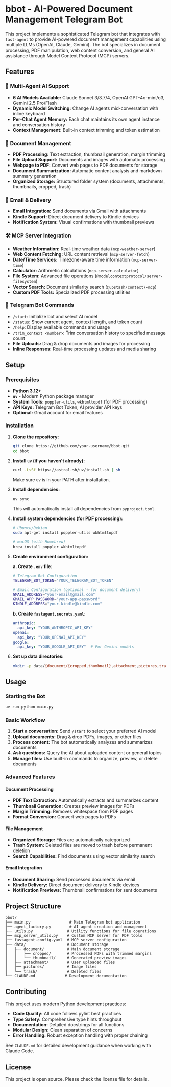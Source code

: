 # bbot - AI-Powered Document Management Telegram Bot

This project implements a sophisticated Telegram bot that integrates with `fast-agent` to provide AI-powered document management capabilities using multiple LLMs (OpenAI, Claude, Gemini). The bot specializes in document processing, PDF manipulation, web content conversion, and general AI assistance through Model Context Protocol (MCP) servers.

## Features

### 🤖 **Multi-Agent AI Support**
*   **6 AI Models Available:** Claude Sonnet 3/3.7/4, OpenAI GPT-4o-mini/o3, Gemini 2.5 Pro/Flash
*   **Dynamic Model Switching:** Change AI agents mid-conversation with inline keyboard
*   **Per-Chat Agent Memory:** Each chat maintains its own agent instance and conversation history
*   **Context Management:** Built-in context trimming and token estimation

### 📄 **Document Management**
*   **PDF Processing:** Text extraction, thumbnail generation, margin trimming
*   **File Upload Support:** Documents and images with automatic processing
*   **Webpage to PDF:** Convert web pages to PDF documents for storage
*   **Document Summarization:** Automatic content analysis and markdown summary generation
*   **Organized Storage:** Structured folder system (documents, attachments, thumbnails, cropped, trash)

### 📧 **Email & Delivery**
*   **Email Integration:** Send documents via Gmail with attachments
*   **Kindle Support:** Direct document delivery to Kindle devices
*   **Notification System:** Visual confirmations with thumbnail previews

### 🛠 **MCP Server Integration**
*   **Weather Information:** Real-time weather data (`mcp-weather-server`)
*   **Web Content Fetching:** URL content retrieval (`mcp-server-fetch`)
*   **Date/Time Services:** Timezone-aware time information (`mcp-server-time`)
*   **Calculator:** Arithmetic calculations (`mcp-server-calculator`)
*   **File System:** Advanced file operations (`@modelcontextprotocol/server-filesystem`)
*   **Vector Search:** Document similarity search (`@upstash/context7-mcp`)
*   **Custom PDF Tools:** Specialized PDF processing utilities

### 💬 **Telegram Bot Commands**
*   `/start`: Initialize bot and select AI model
*   `/status`: Show current agent, context length, and token count
*   `/help`: Display available commands and usage
*   `/trim_context <number>`: Trim conversation history to specified message count
*   **File Uploads:** Drag & drop documents and images for processing
*   **Inline Responses:** Real-time processing updates and media sharing

## Setup

### Prerequisites

*   **Python 3.12+**
*   **`uv`** - Modern Python package manager
*   **System Tools:** `poppler-utils`, `wkhtmltopdf` (for PDF processing)
*   **API Keys:** Telegram Bot Token, AI provider API keys
*   **Optional:** Gmail account for email features

### Installation

1.  **Clone the repository:**
    ```bash
    git clone https://github.com/your-username/bbot.git
    cd bbot
    ```

2.  **Install `uv` (if you haven't already):**
    ```bash
    curl -LsSf https://astral.sh/uv/install.sh | sh
    ```
    Make sure `uv` is in your PATH after installation.

3.  **Install dependencies:**
    ```bash
    uv sync
    ```
    This will automatically install all dependencies from `pyproject.toml`.

4.  **Install system dependencies (for PDF processing):**
    ```bash
    # Ubuntu/Debian
    sudo apt-get install poppler-utils wkhtmltopdf
    
    # macOS (with Homebrew)
    brew install poppler wkhtmltopdf
    ```

5.  **Create environment configuration:**
    
    **a. Create `.env` file:**
    ```bash
    # Telegram Bot Configuration
    TELEGRAM_BOT_TOKEN="YOUR_TELEGRAM_BOT_TOKEN"
    
    # Email Configuration (optional - for document delivery)
    GMAIL_ADDRESS="your-email@gmail.com"
    GMAIL_APP_PASSWORD="your-app-password"
    KINDLE_ADDRESS="your-kindle@kindle.com"
    ```
    
    **b. Create `fastagent.secrets.yaml`:**
    ```yaml
    anthropic:
      api_key: "YOUR_ANTHROPIC_API_KEY"
    openai:
      api_key: "YOUR_OPENAI_API_KEY"
    google:
      api_key: "YOUR_GOOGLE_API_KEY"  # For Gemini models
    ```

6.  **Set up data directories:**
    ```bash
    mkdir -p data/{document/{cropped,thumbnail},attachment,pictures,trash}
    ```

## Usage

### Starting the Bot

```bash
uv run python main.py
```

### Basic Workflow

1. **Start a conversation:** Send `/start` to select your preferred AI model
2. **Upload documents:** Drag & drop PDFs, images, or other files
3. **Process content:** The bot automatically analyzes and summarizes documents
4. **Ask questions:** Query the AI about uploaded content or general topics
5. **Manage files:** Use built-in commands to organize, preview, or delete documents

### Advanced Features

#### Document Processing
- **PDF Text Extraction:** Automatically extracts and summarizes content
- **Thumbnail Generation:** Creates preview images for PDFs
- **Margin Trimming:** Removes whitespace from PDF pages
- **Format Conversion:** Convert web pages to PDFs

#### File Management
- **Organized Storage:** Files are automatically categorized
- **Trash System:** Deleted files are moved to trash before permanent deletion
- **Search Capabilities:** Find documents using vector similarity search

#### Email Integration
- **Document Sharing:** Send processed documents via email
- **Kindle Delivery:** Direct document delivery to Kindle devices
- **Notification Previews:** Thumbnail confirmations for sent documents

## Project Structure

```
bbot/
├── main.py                 # Main Telegram bot application
├── agent_factory.py        # AI agent creation and management
├── utils.py               # Utility functions for file operations
├── mcp_server_utils.py    # Custom MCP server for PDF tools
├── fastagent.config.yaml  # MCP server configuration
├── data/                  # Document storage
│   ├── document/          # Main document storage
│   │   ├── cropped/       # Processed PDFs with trimmed margins
│   │   └── thumbnail/     # Generated preview images
│   ├── attachment/        # User uploaded files
│   ├── pictures/          # Image files
│   └── trash/             # Deleted files
└── CLAUDE.md             # Development documentation
```

## Contributing

This project uses modern Python development practices:

- **Code Quality:** All code follows pylint best practices
- **Type Safety:** Comprehensive type hints throughout
- **Documentation:** Detailed docstrings for all functions
- **Modular Design:** Clean separation of concerns
- **Error Handling:** Robust exception handling with proper chaining

See `CLAUDE.md` for detailed development guidance when working with Claude Code.

## License

This project is open source. Please check the license file for details.


